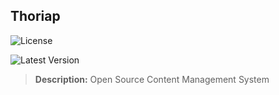 ## Thoriap

![License](http://img.shields.io/packagist/l/doctrine/orm.svg)

![Latest Version](http://img.shields.io/badge/release-beta-blue.svg)

> **Description:** Open Source Content Management System
